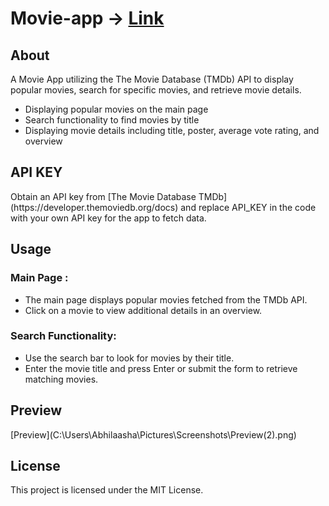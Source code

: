 # Movie-app -> [Link](https://movie-app-playful.netlify.app/)
<h2> About </h2>
<p> A Movie App utilizing the The Movie Database (TMDb) API to display popular movies, search for specific movies, and retrieve movie details.</p>

<ul>
  <li> Displaying popular movies on the main page</li>
  <li>Search functionality to find movies by title</li>
  <li>Displaying movie details including title, poster, average vote rating, and overview</li>
</ul>

<h2> API KEY </h2>
<p> Obtain an API key from [The Movie Database TMDb](https://developer.themoviedb.org/docs) and replace API_KEY in the code with your own API key for the app to fetch data.</p>


<h2> Usage </h2>
<h3> Main Page : </h3>
<ul>
  <li> The main page displays popular movies fetched from the TMDb API.</li>
  <li> Click on a movie to view additional details in an overview. </li>
</ul>


<h3> Search Functionality:</h3>

<ul>
  <li> Use the search bar to look for movies by their title.</li>
 <li>Enter the movie title and press Enter or submit the form to retrieve matching movies. </li>
</ul>

<h2> Preview </h2>
[Preview](C:\Users\Abhilaasha\Pictures\Screenshots\Preview(2).png)


<h2> License </h2>

<p> This project is licensed under the MIT License.</p>

